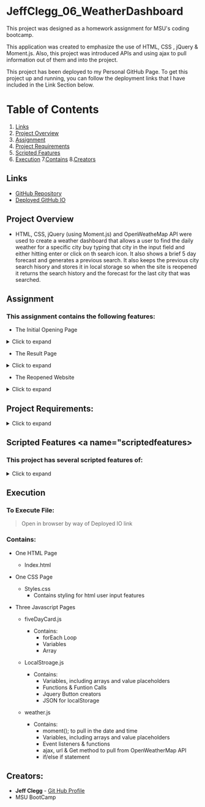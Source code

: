 # JeffClegg_06_WeatherDashboard

This project was designed as a homework assignment for MSU's coding bootcamp. 

This application was created to emphasize the use of HTML, CSS , jQuery & Moment.js. Also, this project was introduced APIs and using ajax to pull information out of them and into the project.

This project has been deployed to my Personal GitHub Page. To get this project up and running, you can follow the deployment links that I have included in the Link Section below.

# Table of Contents
1. [Links](#Links)
2. [Project Overview](#projectoverview)
3. [Assignment](#Assignment)
4. [Project Requirements](#projectrequirements)
5. [Scripted Features](#scriptedfeatures)
6. [Execution](Execution)
7.[Contains](#Contains)
8.[Creators](#Creators)


## Links

* [GitHub Repository](https://github.com/JC72/JeffClegg_06_WeatherDashboard)
* [Deployed GitHub IO](https://jc72.github.io/JeffClegg_06_WeatherDashboard/) 

## Project Overview <a name="projectoverview"></a>

* HTML, CSS, jQuery (using Moment.js) and OpenWeatheMap API were used to create a weather dashboard that allows a user to find the daily weather for a specific city buy typing that city in the input field and either hitting enter or click on th search icon.  It also shows a brief 5 day forecast and generates a previous search. It also keeps the previous city search hisory and stores it in local storage so when the site is reopened it returns the search history and the forecast for the last city that was searched.

## Assignment
### This assignment contains the following features: 
* The Initial Opening Page
<details>
<summary>Click to expand</summary>

        * Only contains the Main Header and the City Search Input Page

*Opening Page*![Opening Page](https://github.com/JC72/JeffClegg_06_WeatherDashboard/blob/main/Assets/images/ScreenShots/OpenPage.png)

        * Allows the user to start their initial weather search

*Start Search Page*![Start Search](https://github.com/JC72/JeffClegg_06_WeatherDashboard/blob/main/Assets/images/ScreenShots/StartSearch.png)

</details>

* The Result Page
<details>
<summary>Click to expand</summary>

        * Show the current weather with all the information required
        * Shows the 5-Day forecast information below the current weather with all the required information
        * Shows the area with the previous search history

*Initial Results*![Initial Results](https://github.com/JC72/JeffClegg_06_WeatherDashboard/blob/main/Assets/images/ScreenShots/InitialResults.png)

*Second City Search*![Second Search](https://github.com/JC72/JeffClegg_06_WeatherDashboard/blob/main/Assets/images/ScreenShots/SecondSearch.png)

</details>

* The Reopened Website
<details>
<summary>Click to expand</summary>

        * Shows the user all of the cities that were searched
        * Also the weather data for the last city the user searched using the site

*Web Page Reopened*![Reopen Page](https://github.com/JC72/JeffClegg_06_WeatherDashboard/blob/main/Assets/images/ScreenShots/ReOpenPage.png)

*Search History showing Local Storage*![Search History](https://github.com/JC72/JeffClegg_06_WeatherDashboard/blob/main/Assets/images/ScreenShots/SearchHistory.png)

</details>

## Project Requirements: <a name="projectrequirements"></a>
<details>
<summary>Click to expand</summary>

* The user when opening the dashboard will see a input field to search for a city.
* The user will enter a specific city and click either enter or search button. 
* The user will then see the current conditions for that city showing the following:
    * city name, the current date & a icon of the current weather conditions
    * the current temperature, the humidity, the wind speed and the UV Index
* The user will see that the UV Index will be color coded based on its condition as follows:
    * Green - Low
    * Aqua - Moderate
    * Yellow - High
    * Red - Very High
    * Black - Extreme
* The user will also see the future forecast for the next five days displaying the following information:
    * the date
    * icon of the weather condition
    * temperature
    * humidity
* After the user searches for that city is will be stored in previous search field and will allow the user the ability to search for that city again by pressing on that city in the previous search field.
* Finally when the user visits the dashboard again. The user will see all the previously searched cities and the forecast for the last city searched.

</details>

## Scripted Features <a name="scriptedfeatures></a>
### This project has several scripted features of:
<details>
<summary>Click to expand</summary>

* Event listener (onclick) to allow the user to send the city name and retrieve the weather conditions.
* An array & forEach loop with a function that generates all the weather card bodies for the five day forecast into the HTML.
* A funtion using moment & ajax which pulls the current date and weather data. a formula to calculate the temperature from Kelvin to Fahrenheit. It also sets the date format then places all the information in the current weather container.
* A function containing a for loop and ajax that checks the UV Index number and creates a disabled colored button specific to its condition criteria and places it in the current weather container along with the condition it represents.
* Function that uses the current date, with for loop and ajax which pulls forecast data for the next five days and places each day data into its respective specific individual forecastCard.
* a document.ready funtion that pulls data from local storage and shows the last searched city's weather conditions and creates the previous search list when site is opened. 
* Two event listener functions for the search button and the previous city search buttons in the previous search list.
* A function that sets the city name that is currently search and adds it to local storage.
* A function that generates previous searched cities by pulling the data from local storage and then individual going through the array with a for loop and creating list buttons for the previous search area.

</details>

## Execution
### To Execute File:
> Open in browser by way of Deployed IO link

### Contains: 
* One HTML Page
    * Index.html 

* One CSS Page
    * Styles.css
        * Contains styling for html user input features
        
* Three Javascript Pages
    * fiveDayCard.js
        * Contains:
            * forEach Loop
            * Variables
            * Array

    * LocalStroage.js
        * Contains:
            * Variables, including arrays and value placeholders
            * Functions & Funtion Calls
            * Jquery Button creators
            * JSON for localStorage

    * weather.js
        * Contains:
            * moment(); to pull in the date and time 
            * Variables, including arrays and value placeholders
            * Event listeners & functions
            * ajax, url & Get method to pull from OpenWeatherMap API
            * if/else if statement


## Creators:

* **Jeff Clegg** - [Git Hub Profile](https://github.com/JC72)
* MSU BootCamp